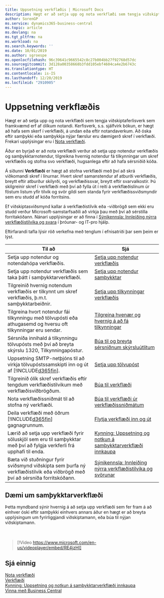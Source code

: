 ```yaml
---
title: Uppsetning verkflæðis | Microsoft Docs
description: Hægt er að setja upp og nota verkflæði sem tengja viðskiptaferlisverk sem framkvæmd erf af ólíkum notandi. Kerfisverk, s.s. sjálfvirk bókun, er hægt að hafa sem skerf í verkflæði, á undan eða eftir notandaverkum. Að óska eftir samþykki eða samþykkja nýjar færslur eru dæmigerð skref í verkflæði.
author: SorenGP
ms.service: dynamics365-business-central
ms.topic: article
ms.devlang: na
ms.tgt_pltfrm: na
ms.workload: na
ms.search.keywords: ''
ms.date: 10/01/2019
ms.author: sgroespe
ms.openlocfilehash: 96c39641c9665542c8c27b004bb27f92768d57dc
ms.sourcegitcommit: 3d128a00358668b3fdd105ebf4604ca4e2b6743c
ms.translationtype: HT
ms.contentlocale: is-IS
ms.lasthandoff: 12/20/2019
ms.locfileid: "2910905"
---
```

# <a name="setting-up-workflows"></a>Uppsetning verkflæðis
Hægt er að setja upp og nota verkflæði sem tengja viðskiptaferlisverk sem framkvæmd erf af ólíkum notandi. Kerfisverk, s.s. sjálfvirk bókun, er hægt að hafa sem skerf í verkflæði, á undan eða eftir notandaverkum. Að óska eftir samþykki eða samþykkja nýjar færslur eru dæmigerð skref í verkflæði. Frekari upplýsingar eru í [Nota verkflæði](across-use-workflows.md).  

 Áður en byrjað er að nota verkflæði verður að setja upp notendur verkflæðis og samþykktarnotendur, tilgreikna hvernig notendur fá tilkynningar um skref verkflæðis og stofna svo verkflæði, hugsanlega eftir að hafa sérsniðið kóða.  

 Á síðunni **Verkflæði** er hægt að stofna verkflæði með því að skrá viðkomandi skref í línurnar. Hvert skref samanstendur af atburði verkflæðis, breytt eftir atburður skilyrði, og verkflæðissvar, breytt eftir svarvalkostir. Þú skilgreinir skref í verkflæði með því að fylla út í reiti á verkflæðislínum úr föstum listum yfir tilvik og svör gildi sem standa fyrir verkflæðissviðsmyndir sem eru studd af kóða forritsins.  

 Ef viðskiptasviðsmynd kallar á verkflæðistilvik eða -viðbrögð sem ekki eru studd verður Microsoft-samstarfsaðili að virkja þau með því að sérstilla forritakóðann. Nánari upplýsingar er að finna í [Sýnikennsla: Innleiðing nýrra verkflæðistilvika og svara](/dynamics-nav/Walkthrough--Implementing-New-Workflow-Events-and-Responses) í þróunar- og IT-pro hjálp.

 Eftirfarandi tafla lýsir röð verkefna með tenglum í efnisatriði þar sem þeim er lýst.  

|**Til að**|**Sjá**|  
|------------|-------------|  
|Setja upp notendur og notendahópa verkflæðis.|[Setja upp notendur verkflæðis](across-how-to-set-up-workflow-users.md)|  
|Setja upp notendur verkflæðis sem taka þátt í samþykktarverkflæði.|[Setja upp notendur samþykktar](across-how-to-set-up-approval-users.md)|  
|Tilgreinið hvernig notendum verkflæðis er tilkynnt um skref verkflæðis, þ.m.t. samþykktarbeiðnir.|[Setja upp tilkynningar verkflæðis](across-setting-up-workflow-notifications.md)|  
|Tilgreina hvort notendur fái tilkynningu með tölvupósti eða athugasemd og hversu oft tilkynningar eru sendar.|[Tilgreina hvenær og hvernig á að fá tilkynningar](across-how-to-specify-when-and-how-to-receive-notifications.md)|  
|Sérsníða innihald á tilkynningu tölvupósts með því að breyta skýrslu 1320, Tilkynningapóstur.|[Búa til og breyta sérsniðnum skýrsluútlitum](ui-how-create-custom-report-layout.md)|  
|Uppsetning SMTP-netþjóns til að virkja tölvupóstssamskipti inn og út af [!INCLUDE[d365fin](includes/d365fin_md.md)].|[Setja upp tölvupóst](admin-how-setup-email.md)|
|Tilgreinið ólík skref verkflæðis eftir tengdum verkflæðistilvikum með verkflæðisviðbrögðum.|[Búa til verkflæði](across-how-to-create-workflows.md)|  
|Nota verkflæðissniðmát til að stofna ný verkflæði.|[Búa til verkflæði úr verkflæðissniðmátum](across-how-to-create-workflows-from-workflow-templates.md)|  
|Deila verkflæði með öðrum [!INCLUDE[d365fin](includes/d365fin_md.md)] gagnagrunnum.|[Flytja verkflæði inn og út](across-how-to-export-and-import-workflows.md)|  
|Lærið að setja upp verkflæði fyrir söluskjöl sem eru til samþykktar með því að fylgja verkferli frá upphafi til enda.|[Kynning: Uppsetning og notkun á samþykktarverkflæði innkaupa](walkthrough-setting-up-and-using-a-purchase-approval-workflow.md)|  
|Bæta við stuðningur fyrir sviðsmynd viðskipta sem þurfa ný verkflæðistilvik eða viðbrögð með því að sérsníða forritskóðann.|[Sýnikennsla: Innleiðing nýrra verkflæðistilvika og svörunar](/dynamics-nav/Walkthrough--Implementing-New-Workflow-Events-and-Responses)|  

## <a name="example-of-an-approval-workflow"></a>Dæmi um samþykktarverkflæði
Þetta myndband sýnir hvernig á að setja upp verkflæði sem fer fram á að einhver óski eftir samþykki einhvers annars áður en hægt er að breyta upplýsingum um fyrirliggjandi viðskiptamann, eða búa til nýjan viðskiptamann.  
<br><br>  

> [!Video https://www.microsoft.com/en-us/videoplayer/embed/RE4jzHI]

## <a name="see-also"></a>Sjá einnig  
 [Nota verkflæði](across-use-workflows.md)   
 [Verkflæði](across-workflow.md)   
 [Kynning: Uppsetning og notkun á samþykktarverkflæði innkaupa](walkthrough-setting-up-and-using-a-purchase-approval-workflow.md)  
 [Vinna með Business Central](ui-work-product.md)
